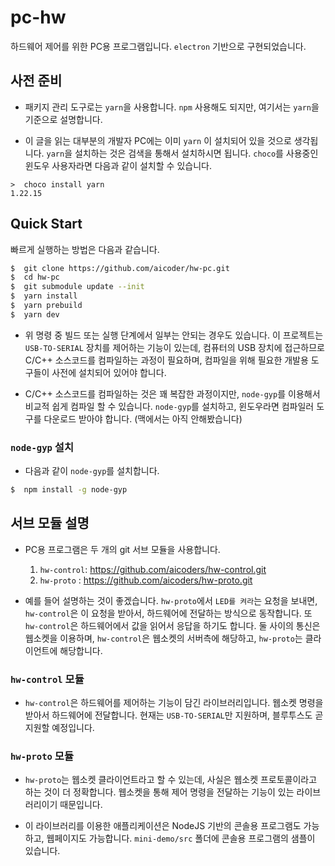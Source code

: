 # pc-hw

하드웨어 제어를 위한 PC용 프로그램입니다. `electron` 기반으로 구현되었습니다.

## 사전 준비

-   패키지 관리 도구로는 `yarn`을 사용합니다. `npm` 사용해도 되지만, 여기서는 `yarn`을 기준으로 설명합니다.

-   이 글을 읽는 대부분의 개발자 PC에는 이미 `yarn` 이 설치되어 있을 것으로 생각됩니다. `yarn`을 설치하는 것은 검색을 통해서 설치하시면 됩니다. `choco`를 사용중인 윈도우 사용자라면 다음과 같이 설치할 수 있습니다.

```dos
>  choco install yarn
1.22.15
```

## Quick Start

빠르게 실행하는 방법은 다음과 같습니다.

```sh
$  git clone https://github.com/aicoder/hw-pc.git
$  cd hw-pc
$  git submodule update --init
$  yarn install
$  yarn prebuild
$  yarn dev
```

-   위 명령 중 빌드 또는 실행 단계에서 일부는 안되는 경우도 있습니다. 이 프로젝트는 `USB-TO-SERIAL` 장치를 제어하는 기능이 있는데, 컴퓨터의 USB 장치에 접근하므로 C/C++ 소스코드를 컴파일하는 과정이 필요하며, 컴파일을 위해 필요한 개발용 도구들이 사전에 설치되어 있어야 합니다.

-   C/C++ 소스코드를 컴파일하는 것은 꽤 복잡한 과정이지만, `node-gyp`를 이용해서 비교적 쉽게 컴파일 할 수 있습니다. `node-gyp`를 설치하고, 윈도우라면 컴파일러 도구를 다운로드 받아야 합니다. (맥에서는 아직 안해봤습니다)

### `node-gyp` 설치

-   다음과 같이 `node-gyp`를 설치합니다.

```bash
$  npm install -g node-gyp
```

## 서브 모듈 설명

-   PC용 프로그램은 두 개의 git 서브 모듈을 사용합니다.

    1. `hw-control`: https://github.com/aicoders/hw-control.git
    1. `hw-proto` : https://github.com/aicoders/hw-proto.git

-   예를 들어 설명하는 것이 좋겠습니다. `hw-proto`에서 `LED를 켜라`는 요청을 보내면, `hw-control`은 이 요청을 받아서, 하드웨어에 전달하는 방식으로 동작합니다. 또 `hw-control`은 하드웨어에서 값을 읽어서 응답을 하기도 합니다. 둘 사이의 통신은 웹소켓을 이용하며, `hw-control`은 웹소켓의 서버측에 해당하고, `hw-proto`는 클라이언트에 해당합니다.

### `hw-control` 모듈

-   `hw-control`은 하드웨어를 제어하는 기능이 담긴 라이브러리입니다. 웹소켓 명령을 받아서 하드웨어에 전달합니다. 현재는 `USB-TO-SERIAL`만 지원하며, 블루투스도 곧 지원할 예정입니다.

### `hw-proto` 모듈

-   `hw-proto`는 웹소켓 클라이언트라고 할 수 있는데, 사실은 웹소켓 프로토콜이라고 하는 것이 더 정확합니다. 웹소켓을 통해 제어 명령을 전달하는 기능이 있는 라이브러리이기 때문입니다.

-   이 라이브러리를 이용한 애플리케이션은 NodeJS 기반의 콘솔용 프로그램도 가능하고, 웹페이지도 가능합니다. `mini-demo/src` 폴더에 콘솔용 프로그램의 샘플이 있습니다.
